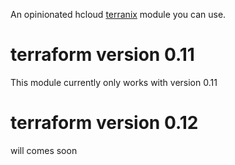 
An opinionated hcloud
[terranix](https://terranix.org/)
module you can use.

# terraform version 0.11

This module currently only works with version 0.11

# terraform version 0.12

will comes soon

